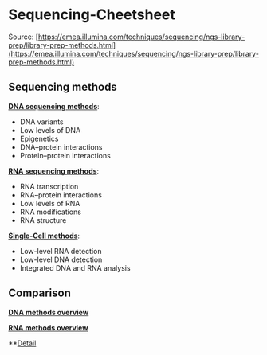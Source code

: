# Sequencing-Cheetsheet
Source: [https://emea.illumina.com/techniques/sequencing/ngs-library-prep/library-prep-methods.html](https://emea.illumina.com/techniques/sequencing/ngs-library-prep/library-prep-methods.html)

## Sequencing methods

**[DNA sequencing methods](https://github.com/lemonbases/Sequencing-Cheetsheet/blob/master/for-all-you-seq-dna.pdf)**:

- DNA variants
- Low levels of DNA
- Epigenetics
- DNA–protein interactions
- Protein–protein interactions

**[RNA sequencing methods](https://github.com/lemonbases/Sequencing-Cheetsheet/blob/master/for-all-you-seq-rna.pdf)**:

- RNA transcription
- RNA–protein interactions
- Low levels of RNA
- RNA modifications
- RNA structure

**[Single-Cell methods](https://github.com/lemonbases/Sequencing-Cheetsheet/blob/master/for-all-you-seq-single-cell.pdf)**:

- Low-level RNA detection
- Low-level DNA detection
- Integrated DNA and RNA analysis

## Comparison

**[DNA methods overview](https://github.com/lemonbases/Sequencing-Cheetsheet/blob/master/dna-sequencing-methods-review-web.pdf)**

**[RNA methods overview](https://github.com/lemonbases/Sequencing-Cheetsheet/blob/master/rna-sequencing-methods-review-web.pdf)**

**[Detail](https://github.com/lemonbases/Sequencing-Cheetsheet/blob/master/comparison_methods.md)
